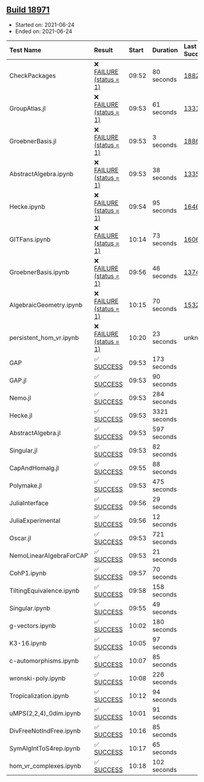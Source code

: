 ## [Build 18971](https://oscarci.mathematik.uni-kl.de/job/oscar/18971/)

* Started on: 2021-06-24
* Ended on: 2021-06-24

| Test Name    | Result | Start | Duration | Last Success | First Failure |
|:-------------|:-------|:------|:---------|:-------------|:--------------|
| CheckPackages | ❌ [FAILURE (status = 1)](https://oscarci.mathematik.uni-kl.de/job/oscar/18971/artifact/logs/build-18971/CheckPackages.log) | 09:52 | 80 seconds | [18822](https://oscarci.mathematik.uni-kl.de/job/oscar/18822/) | [18823](https://oscarci.mathematik.uni-kl.de/job/oscar/18823/) |
| GroupAtlas.jl | ❌ [FAILURE (status = 1)](https://oscarci.mathematik.uni-kl.de/job/oscar/18971/artifact/logs/build-18971/GroupAtlas.jl.log) | 09:53 | 61 seconds | [13311](https://oscarci.mathematik.uni-kl.de/job/oscar/13311/) | [13312](https://oscarci.mathematik.uni-kl.de/job/oscar/13312/) |
| GroebnerBasis.jl | ❌ [FAILURE (status = 1)](https://oscarci.mathematik.uni-kl.de/job/oscar/18971/artifact/logs/build-18971/GroebnerBasis.jl.log) | 09:53 | 3 seconds | [18864](https://oscarci.mathematik.uni-kl.de/job/oscar/18864/) | [18865](https://oscarci.mathematik.uni-kl.de/job/oscar/18865/) |
| AbstractAlgebra.ipynb | ❌ [FAILURE (status = 1)](https://oscarci.mathematik.uni-kl.de/job/oscar/18971/artifact/logs/build-18971/AbstractAlgebra.ipynb.log) | 09:53 | 38 seconds | [13355](https://oscarci.mathematik.uni-kl.de/job/oscar/13355/) | [13356](https://oscarci.mathematik.uni-kl.de/job/oscar/13356/) |
| Hecke.ipynb | ❌ [FAILURE (status = 1)](https://oscarci.mathematik.uni-kl.de/job/oscar/18971/artifact/logs/build-18971/Hecke.ipynb.log) | 09:54 | 95 seconds | [16463](https://oscarci.mathematik.uni-kl.de/job/oscar/16463/) | [16464](https://oscarci.mathematik.uni-kl.de/job/oscar/16464/) |
| GITFans.ipynb | ❌ [FAILURE (status = 1)](https://oscarci.mathematik.uni-kl.de/job/oscar/18971/artifact/logs/build-18971/GITFans.ipynb.log) | 10:14 | 73 seconds | [16068](https://oscarci.mathematik.uni-kl.de/job/oscar/16068/) | [16069](https://oscarci.mathematik.uni-kl.de/job/oscar/16069/) |
| GroebnerBasis.ipynb | ❌ [FAILURE (status = 1)](https://oscarci.mathematik.uni-kl.de/job/oscar/18971/artifact/logs/build-18971/GroebnerBasis.ipynb.log) | 09:56 | 46 seconds | [13748](https://oscarci.mathematik.uni-kl.de/job/oscar/13748/) | [13749](https://oscarci.mathematik.uni-kl.de/job/oscar/13749/) |
| AlgebraicGeometry.ipynb | ❌ [FAILURE (status = 1)](https://oscarci.mathematik.uni-kl.de/job/oscar/18971/artifact/logs/build-18971/AlgebraicGeometry.ipynb.log) | 10:15 | 70 seconds | [15322](https://oscarci.mathematik.uni-kl.de/job/oscar/15322/) | [15323](https://oscarci.mathematik.uni-kl.de/job/oscar/15323/) |
| persistent_hom_vr.ipynb | ❌ [FAILURE (status = 1)](https://oscarci.mathematik.uni-kl.de/job/oscar/18971/artifact/logs/build-18971/persistent_hom_vr.ipynb.log) | 10:20 | 23 seconds | unknown | unknown |
| GAP | ✅ [SUCCESS](https://oscarci.mathematik.uni-kl.de/job/oscar/18971/artifact/logs/build-18971/GAP.log) | 09:53 | 173 seconds |  |  |
| GAP.jl | ✅ [SUCCESS](https://oscarci.mathematik.uni-kl.de/job/oscar/18971/artifact/logs/build-18971/GAP.jl.log) | 09:53 | 90 seconds |  |  |
| Nemo.jl | ✅ [SUCCESS](https://oscarci.mathematik.uni-kl.de/job/oscar/18971/artifact/logs/build-18971/Nemo.jl.log) | 09:53 | 284 seconds |  |  |
| Hecke.jl | ✅ [SUCCESS](https://oscarci.mathematik.uni-kl.de/job/oscar/18971/artifact/logs/build-18971/Hecke.jl.log) | 09:53 | 3321 seconds |  |  |
| AbstractAlgebra.jl | ✅ [SUCCESS](https://oscarci.mathematik.uni-kl.de/job/oscar/18971/artifact/logs/build-18971/AbstractAlgebra.jl.log) | 09:53 | 597 seconds |  |  |
| Singular.jl | ✅ [SUCCESS](https://oscarci.mathematik.uni-kl.de/job/oscar/18971/artifact/logs/build-18971/Singular.jl.log) | 09:53 | 82 seconds |  |  |
| CapAndHomalg.jl | ✅ [SUCCESS](https://oscarci.mathematik.uni-kl.de/job/oscar/18971/artifact/logs/build-18971/CapAndHomalg.jl.log) | 09:55 | 88 seconds |  |  |
| Polymake.jl | ✅ [SUCCESS](https://oscarci.mathematik.uni-kl.de/job/oscar/18971/artifact/logs/build-18971/Polymake.jl.log) | 09:53 | 475 seconds |  |  |
| JuliaInterface | ✅ [SUCCESS](https://oscarci.mathematik.uni-kl.de/job/oscar/18971/artifact/logs/build-18971/JuliaInterface.log) | 09:56 | 29 seconds |  |  |
| JuliaExperimental | ✅ [SUCCESS](https://oscarci.mathematik.uni-kl.de/job/oscar/18971/artifact/logs/build-18971/JuliaExperimental.log) | 09:56 | 12 seconds |  |  |
| Oscar.jl | ✅ [SUCCESS](https://oscarci.mathematik.uni-kl.de/job/oscar/18971/artifact/logs/build-18971/Oscar.jl.log) | 09:53 | 721 seconds |  |  |
| NemoLinearAlgebraForCAP | ✅ [SUCCESS](https://oscarci.mathematik.uni-kl.de/job/oscar/18971/artifact/logs/build-18971/NemoLinearAlgebraForCAP.log) | 09:53 | 21 seconds |  |  |
| CohP1.ipynb | ✅ [SUCCESS](https://oscarci.mathematik.uni-kl.de/job/oscar/18971/artifact/logs/build-18971/CohP1.ipynb.log) | 09:57 | 70 seconds |  |  |
| TiltingEquivalence.ipynb | ✅ [SUCCESS](https://oscarci.mathematik.uni-kl.de/job/oscar/18971/artifact/logs/build-18971/TiltingEquivalence.ipynb.log) | 09:58 | 158 seconds |  |  |
| Singular.ipynb | ✅ [SUCCESS](https://oscarci.mathematik.uni-kl.de/job/oscar/18971/artifact/logs/build-18971/Singular.ipynb.log) | 09:55 | 49 seconds |  |  |
| g-vectors.ipynb | ✅ [SUCCESS](https://oscarci.mathematik.uni-kl.de/job/oscar/18971/artifact/logs/build-18971/g-vectors.ipynb.log) | 10:02 | 180 seconds |  |  |
| K3-16.ipynb | ✅ [SUCCESS](https://oscarci.mathematik.uni-kl.de/job/oscar/18971/artifact/logs/build-18971/K3-16.ipynb.log) | 10:05 | 97 seconds |  |  |
| c-automorphisms.ipynb | ✅ [SUCCESS](https://oscarci.mathematik.uni-kl.de/job/oscar/18971/artifact/logs/build-18971/c-automorphisms.ipynb.log) | 10:07 | 85 seconds |  |  |
| wronski-poly.ipynb | ✅ [SUCCESS](https://oscarci.mathematik.uni-kl.de/job/oscar/18971/artifact/logs/build-18971/wronski-poly.ipynb.log) | 10:08 | 226 seconds |  |  |
| Tropicalization.ipynb | ✅ [SUCCESS](https://oscarci.mathematik.uni-kl.de/job/oscar/18971/artifact/logs/build-18971/Tropicalization.ipynb.log) | 10:12 | 94 seconds |  |  |
| uMPS(2,2,4)_0dim.ipynb | ✅ [SUCCESS](https://oscarci.mathematik.uni-kl.de/job/oscar/18971/artifact/logs/build-18971/uMPS-2-2-4-_0dim.ipynb.log) | 10:01 | 91 seconds |  |  |
| DivFreeNotIndFree.ipynb | ✅ [SUCCESS](https://oscarci.mathematik.uni-kl.de/job/oscar/18971/artifact/logs/build-18971/DivFreeNotIndFree.ipynb.log) | 10:16 | 85 seconds |  |  |
| SymAlgIntToS4rep.ipynb | ✅ [SUCCESS](https://oscarci.mathematik.uni-kl.de/job/oscar/18971/artifact/logs/build-18971/SymAlgIntToS4rep.ipynb.log) | 10:17 | 65 seconds |  |  |
| hom_vr_complexes.ipynb | ✅ [SUCCESS](https://oscarci.mathematik.uni-kl.de/job/oscar/18971/artifact/logs/build-18971/hom_vr_complexes.ipynb.log) | 10:18 | 102 seconds |  |  |
